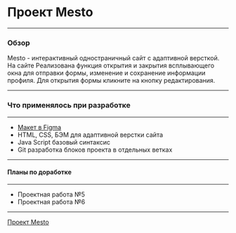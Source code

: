 # Проект Mesto

---

### Обзор

Mesto - интерактивный одностраничный сайт с адаптивной версткой.
На сайте Реализована функция открытия и закрытия всплывающего окна для отправки формы, изменение и сохранение информации профиля.
Для открытия формы кликните на кнопку редактирования.

---

### Что применялось при разработке

---

- [Макет в Figma](https://www.figma.com/file/2cn9N9jSkmxD84oJik7xL7/JavaScript.-Sprint-4?node-id=0%3A1)
- HTML, CSS, БЭМ для адаптивной верстки сайта
- Java Script базовый синтаксис
- Git разработка блоков проекта в отдельных ветках

---

#### Планы по доработке

---

- Проектная работа №5
- Проектная работа №6

---

[Проект Mesto](https://annashlyukova.github.io/mesto//index.html)
